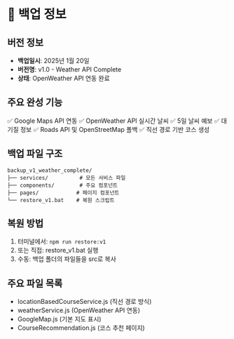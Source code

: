 # 📅 백업 정보

## 버전 정보
- **백업일시**: 2025년 1월 20일
- **버전명**: v1.0 - Weather API Complete
- **상태**: OpenWeather API 연동 완료

## 주요 완성 기능
✅ Google Maps API 연동
✅ OpenWeather API 실시간 날씨
✅ 5일 날씨 예보
✅ 대기질 정보
✅ Roads API 및 OpenStreetMap 폴백
✅ 직선 경로 기반 코스 생성

## 백업 파일 구조
```
backup_v1_weather_complete/
├── services/          # 모든 서비스 파일
├── components/        # 주요 컴포넌트
├── pages/            # 페이지 컴포넌트
└── restore_v1.bat    # 복원 스크립트
```

## 복원 방법
1. 터미널에서: `npm run restore:v1`
2. 또는 직접: restore_v1.bat 실행
3. 수동: 백업 폴더의 파일들을 src로 복사

## 주요 파일 목록
- locationBasedCourseService.js (직선 경로 방식)
- weatherService.js (OpenWeather API 연동)
- GoogleMap.js (기본 지도 표시)
- CourseRecommendation.js (코스 추천 페이지)
